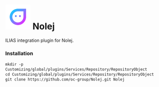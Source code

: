 # ![Icon](templates/images/icon_xnlj.svg) Nolej
ILIAS integration plugin for Nolej.

### Installation

```
mkdir -p Customizing/global/plugins/Services/Repository/RepositoryObject
cd Customizing/global/plugins/Services/Repository/RepositoryObject
git clone https://github.com/oc-group/Nolej.git Nolej
```
